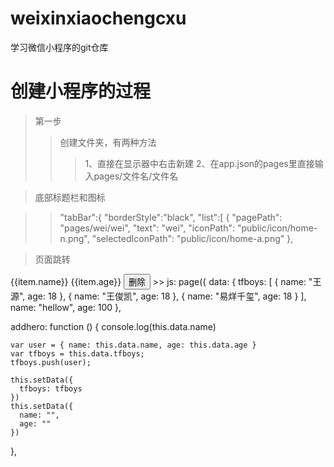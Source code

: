 # weixinxiaochengcxu
学习微信小程序的git仓库

# 创建小程序的过程
> 第一步
>> 创建文件夹，有两种方法
>>> 1、直接在显示器中右击新建
>>> 2、在app.json的pages里直接输入pages/文件名/文件名

> 底部标题栏和图标

>>  "tabBar":{
    "borderStyle":"black",
    "list":[
      {
        "pagePath": "pages/wei/wei",
        "text": "wei",
        "iconPath": "public/icon/home-n.png",
        "selectedIconPath": "public/icon/home-a.png"
      },
          
> 页面跳转


>> <navigator  wx:for="{{tfboys}}" url='../detail/detail?name={{item.name}}&age={{item.age}}'>
  <view class='list-item' wx:for="{{tfboys}}">
     <view class='item-name'>{{item.name}}</view>
    <view class='item-age'>{{item.age}}</view>
    <button bindtap='delete'>删除</button>
  </view>
   </navigator>
 >> js:  
     page({
  data: {
    tfboys: [
      { name: "王源", age: 18 },
      { name: "王俊凯", age: 18 },
      { name: "易烊千玺", age: 18 }
    ],
    name: "hellow",
    age: 100
  },

  addhero: function () {
    console.log(this.data.name)

    var user = { name: this.data.name, age: this.data.age }
    var tfboys = this.data.tfboys;
    tfboys.push(user);

    this.setData({
      tfboys: tfboys
    })
    this.setData({
      name: "",
      age: ""
    })
  },
   
